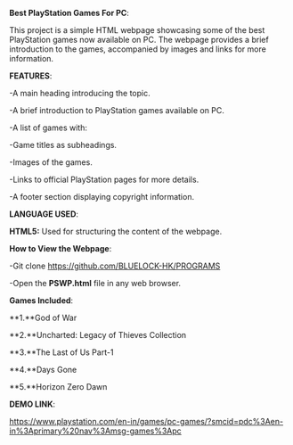 **Best PlayStation Games For PC**:

This project is a simple HTML webpage showcasing some of the best PlayStation games now available on PC. The webpage provides a brief introduction to the games, accompanied by images and links for more information.

**FEATURES**:

-A main heading introducing the topic.

-A brief introduction to PlayStation games available on PC.

-A list of games with:

-Game titles as subheadings.

-Images of the games.

-Links to official PlayStation pages for more details.

-A footer section displaying copyright information.

**LANGUAGE USED**:

**HTML5:** Used for structuring the content of the webpage.

**How to View the Webpage**:

-Git clone https://github.com/BLUELOCK-HK/PROGRAMS

-Open the **PSWP.html** file in any web browser.

**Games Included**:

**1.**God of War

**2.**Uncharted: Legacy of Thieves Collection

**3.**The Last of Us Part-1

**4.**Days Gone

**5.**Horizon Zero Dawn

**DEMO LINK**:

https://www.playstation.com/en-in/games/pc-games/?smcid=pdc%3Aen-in%3Aprimary%20nav%3Amsg-games%3Apc
